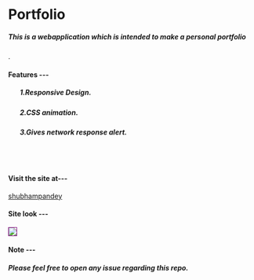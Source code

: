 # Portfolio


<h5>This is a webapplication which is intended to make a  personal portfolio</h5> .

<br>
<h4>Features ---</h4>
<ul>
  <h5>1.Responsive Design.</h5>
  <h5>2.CSS animation.</h5>
  <h5>3.Gives network response alert.</h5>
  </ul>

<br><br>
<h4>Visit the site at--- </h4>
<a href="https://shubhampandeyhld.github.io/portfolio/">shubhampandey</a>
<br>

<h4>Site look ---</h4>

<a  target="_blank" href="https://shubhampandeyhld.github.io/portfolio/"><img style="border:1.2px solid purple" src="https://media-exp1.licdn.com/dms/image/C4E16AQF1MeHqF5UgAQ/profile-displaybackgroundimage-shrink_350_1400/0/1604507228407?e=1616025600&v=beta&t=Z9M1piuKn7NR-KJff2s4pSiBBOwF18PURo2hdKYREJg"></a>
<br>

<h4>Note ---<h4>
<h5>Please feel free to open any issue regarding this repo.<h5>
  
  
 
